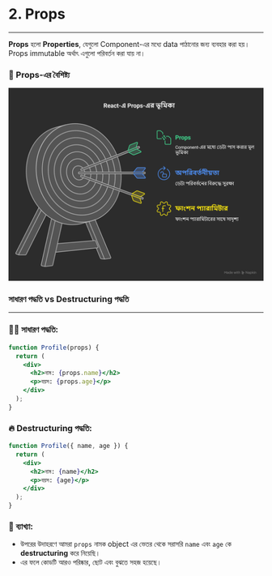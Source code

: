 # 2. Props

---

**Props** হলো **Properties**, যেগুলো Component-এর মধ্যে data পাঠানোর জন্য ব্যবহার করা হয়। Props immutable অর্থাৎ এগুলো পরিবর্তন করা যায় না।

### 🔧 Props-এর বৈশিষ্ট্য

![Props](../../../../public/React/Props.png)

### সাধারণ পদ্ধতি vs Destructuring পদ্ধতি

---

### 🧑‍💻 সাধারণ পদ্ধতি:

```jsx
function Profile(props) {
  return (
    <div>
      <h2>নাম: {props.name}</h2>
      <p>বয়স: {props.age}</p>
    </div>
  );
}
```

### 🔥 Destructuring পদ্ধতি:

```jsx
function Profile({ name, age }) {
  return (
    <div>
      <h2>নাম: {name}</h2>
      <p>বয়স: {age}</p>
    </div>
  );
}
```

### 🧠 ব্যাখ্যা:

- উপরের উদাহরণে আমরা `props` নামক object এর ভেতর থেকে সরাসরি `name` এবং `age` কে **destructuring** করে নিয়েছি।
- এর ফলে কোডটি আরও পরিষ্কার, ছোট এবং বুঝতে সহজ হয়েছে।

